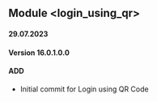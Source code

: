 ## Module <login_using_qr>

#### 29.07.2023
#### Version 16.0.1.0.0
#### ADD

- Initial commit for Login using QR Code
